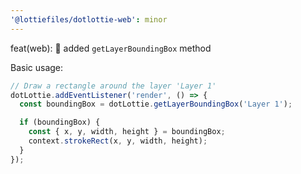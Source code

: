```yaml
---
'@lottiefiles/dotlottie-web': minor
---
```


feat(web): 🎸 added `getLayerBoundingBox` method

Basic usage:

```typescript
// Draw a rectangle around the layer 'Layer 1'
dotLottie.addEventListener('render', () => {
  const boundingBox = dotLottie.getLayerBoundingBox('Layer 1');

  if (boundingBox) {
    const { x, y, width, height } = boundingBox;
    context.strokeRect(x, y, width, height);
  }
});
```
